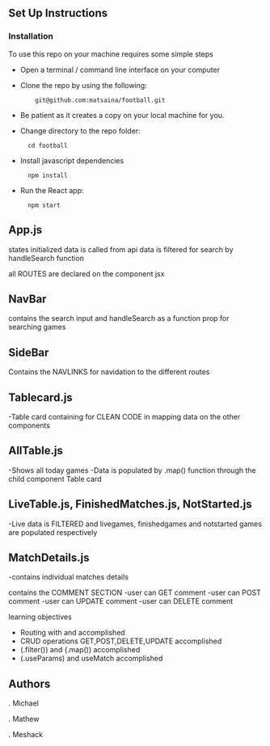 
## Set Up Instructions

### Installation
To use this repo on your machine requires some simple steps

- Open a terminal / command line interface on your computer
- Clone the repo by using the following:

          git@github.com:matsaina/football.git

- Be patient as it creates a copy on your local machine for you.

- Change directory to the repo folder:

        cd football     

- Install javascript dependencies

        npm install

- Run the React app:
        
        npm start



## App.js 
states initialized 
data is called from api
data is filtered for search by handleSearch function

all ROUTES are declared on the component jsx

## NavBar
contains the search input and handleSearch as a function prop for searching games

## SideBar
Contains the NAVLINKS for navidation to the different routes


## Tablecard.js
-Table card containing <tr></tr> for CLEAN CODE in mapping data on the other components

## AllTable.js
-Shows all today games 
-Data is populated by .map() function through the child component Table card


## LiveTable.js, FinishedMatches.js, NotStarted.js
-Live data is FILTERED  and livegames, finishedgames and notstarted games are populated respectively 


## MatchDetails.js
-contains individual matches details

contains the COMMENT SECTION
-user can GET comment 
-user can POST comment 
-user can UPDATE comment 
-user can DELETE comment

learning objectives
- Routing with <ROUTES /> and <NAVLINK> accomplished
- CRUD operations GET,POST,DELETE,UPDATE accomplished
- (.filter()) and (.map()) accomplished
- (.useParams) and useMatch accomplished

## Authors 
. Michael 

. Mathew

. Meshack